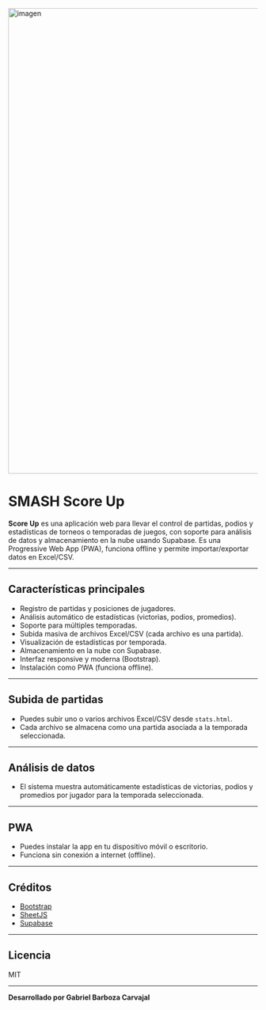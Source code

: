 
<img width="1920" height="941" alt="imagen" src="https://github.com/user-attachments/assets/d20a082b-3e43-401f-a4c4-d03a07e866dc" />


# SMASH Score Up

**Score Up** es una aplicación web para llevar el control de partidas, podios y estadísticas de torneos o temporadas de juegos, con soporte para análisis de datos y almacenamiento en la nube usando Supabase. Es una Progressive Web App (PWA), funciona offline y permite importar/exportar datos en Excel/CSV.

---

## Características principales

- Registro de partidas y posiciones de jugadores.
- Análisis automático de estadísticas (victorias, podios, promedios).
- Soporte para múltiples temporadas.
- Subida masiva de archivos Excel/CSV (cada archivo es una partida).
- Visualización de estadísticas por temporada.
- Almacenamiento en la nube con Supabase.
- Interfaz responsive y moderna (Bootstrap).
- Instalación como PWA (funciona offline).

---

## Subida de partidas

- Puedes subir uno o varios archivos Excel/CSV desde `stats.html`.
- Cada archivo se almacena como una partida asociada a la temporada seleccionada.

---

## Análisis de datos

- El sistema muestra automáticamente estadísticas de victorias, podios y promedios por jugador para la temporada seleccionada.

---

## PWA

- Puedes instalar la app en tu dispositivo móvil o escritorio.
- Funciona sin conexión a internet (offline).

---

## Créditos

- [Bootstrap](https://getbootstrap.com/)
- [SheetJS](https://sheetjs.com/)
- [Supabase](https://supabase.com/)

---

## Licencia

MIT

---

**Desarrollado por Gabriel Barboza Carvajal**
